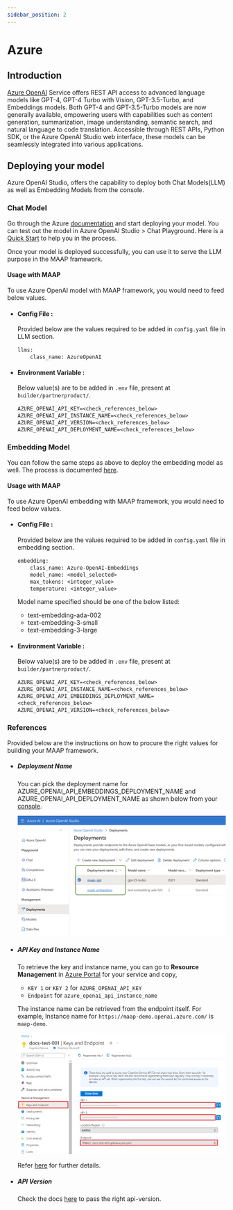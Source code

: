 ```yaml
---
sidebar_position: 2
---
```


# Azure

## Introduction

[Azure OpenAI](https://azure.microsoft.com/en-in/products/ai-services/openai-service) Service offers REST API access to advanced language models like GPT-4, GPT-4 Turbo with Vision, GPT-3.5-Turbo, and Embeddings models. Both GPT-4 and GPT-3.5-Turbo models are now generally available, empowering users with capabilities such as content generation, summarization, image understanding, semantic search, and natural language to code translation. Accessible through REST APIs, Python SDK, or the Azure OpenAI Studio web interface, these models can be seamlessly integrated into various applications.


## Deploying your model

Azure OpenAI Studio, offers the capability to deploy both Chat Models(LLM) as well as Embedding Models from the console.


### Chat Model 

Go through the Azure [documentation](https://learn.microsoft.com/en-us/azure/ai-services/openai/how-to/create-resource?pivots=web-portal) and start deploying your model. You can test out the model in Azure OpenAI Studio > Chat Playground. Here is a [Quick Start](https://learn.microsoft.com/en-us/azure/ai-services/openai/chatgpt-quickstart) to help you in the process.

Once your model is deployed successfully, you can use it to serve the LLM purpose in the MAAP framework.

#### Usage with MAAP
To use Azure OpenAI model with MAAP framework, you would need to feed below values.

- #### Config File :
  Provided below are the values required to be added in `config.yaml` file in LLM section.
  ```
  llms:
      class_name: AzureOpenAI
  ```

- #### Environment Variable :
  Below value(s) are to be added in `.env` file, present at `builder/partnerproduct/`.

  ```
  AZURE_OPENAI_API_KEY=<check_references_below>
  AZURE_OPENAI_API_INSTANCE_NAME=<check_references_below>
  AZURE_OPENAI_API_VERSION=<check_references_below>
  AZURE_OPENAI_API_DEPLOYMENT_NAME=<check_references_below>
  ```


### Embedding Model

You can follow the same steps as above to deploy the embedding model as well. The process is documented [here](https://learn.microsoft.com/en-us/azure/ai-services/openai/how-to/create-resource).



#### Usage with MAAP
To use Azure OpenAI embedding with MAAP framework, you would need to feed below values.


- #### Config File :
  Provided below are the values required to be added in `config.yaml` file in embedding section.
  ```
  embedding:
      class_name: Azure-OpenAI-Embeddings
      model_name: <model_selected>
      max_tokens: <integer_value>
      temperature: <integer_value>
  ```


    Model name specified should be one of the below listed:  
    - text-embedding-ada-002
    - text-embedding-3-small
    - text-embedding-3-large



- #### Environment Variable :
  Below value(s) are to be added in `.env` file, present at `builder/partnerproduct/`.

  ```
  AZURE_OPENAI_API_KEY=<check_references_below>
  AZURE_OPENAI_API_INSTANCE_NAME=<check_references_below>
  AZURE_OPENAI_API_EMBEDDINGS_DEPLOYMENT_NAME=<check_references_below>
  AZURE_OPENAI_API_VERSION=<check_references_below>
  ```


### References

Provided below are the instructions on how to procure the right values for building your MAAP framework.

- ##### Deployment Name
  You can pick the deployment name for AZURE_OPENAI_API_EMBEDDINGS_DEPLOYMENT_NAME and AZURE_OPENAI_API_DEPLOYMENT_NAME as shown below from your [console](https://oai.azure.com/portal).

  ![Console Image](./img/image_azure_llm.png)


- ##### API Key and Instance Name 

  To retrieve the key and instance name, you can go to **Resource Management** in [Azure Portal](https://portal.azure.com/) for your service and copy,

  - `KEY 1` or `KEY 2` for `AZURE_OPENAI_API_KEY`
  - `Endpoint` for `azure_openai_api_instance_name`

  The instance name can be retrieved from the endpoint itself. For example, Instance name for `https://maap-demo.openai.azure.com/` is `maap-demo`.

  ![End point and Key](image.png)


  Refer [here](https://learn.microsoft.com/en-us/azure/ai-services/openai/tutorials/embeddings#retrieve-key-and-endpoint) for further details.

- ##### API Version
  Check the docs [here](https://learn.microsoft.com/en-us/azure/ai-services/openai/reference) to pass the right api-version.